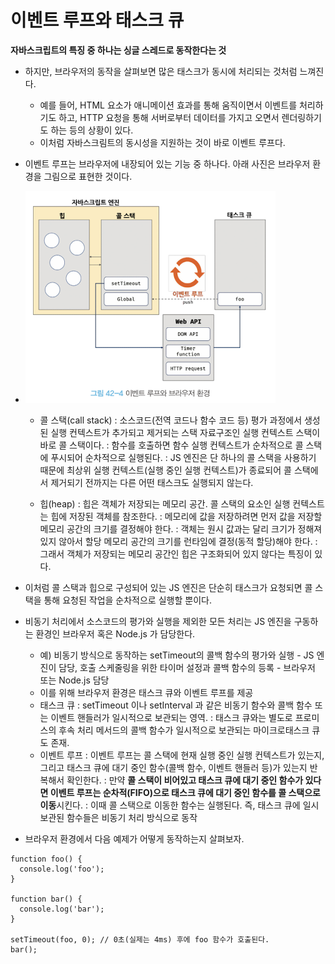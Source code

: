 # 이벤트 루프와 태스크 큐

**자바스크립트의 특징 중 하나는 싱글 스레드로 동작한다는 것**

* 하지만, 브라우저의 동작을 살펴보면 많은 태스크가 동시에 처리되는 것처럼 느껴진다.
  * 예를 들어, HTML 요소가 애니메이션 효과를 통해 움직이면서 이벤트를 처리하기도 하고, HTTP 요청을 통해 서버로부터 데이터를 가지고 오면서 렌더링하기도 하는 등의 상황이 있다.
  * 이처럼 자바스크림트의 동시성을 지원하는 것이 바로 이벤트 루프다.

* 이벤트 루프는 브라우저에 내장되어 있는 기능 중 하나다. 아래 사진은 브라우저 환경을 그림으로 표현한 것이다.
* ![](https://github.com/5nam/TIL/blob/master/JavaScript/img/%E1%84%8B%E1%85%B5%E1%84%87%E1%85%A6%E1%86%AB%E1%84%90%E1%85%B3%20%E1%84%85%E1%85%AE%E1%84%91%E1%85%B3%E1%84%8B%E1%85%AA%20%E1%84%87%E1%85%B3%E1%84%85%E1%85%A1%E1%84%8B%E1%85%AE%E1%84%8C%E1%85%A5%20%E1%84%92%E1%85%AA%E1%86%AB%E1%84%80%E1%85%A7%E1%86%BC.png)

  * 콜 스택(call stack)
    : 소스코드(전역 코드나 함수 코드 등) 평가 과정에서 생성된 실행 컨텍스트가 추가되고 제거되는 스택 자료구조인 실행 컨텍스트 스택이 바로 콜 스택이다.
    : 함수를 호출하면 함수 실행 컨텍스트가 순차적으로 콜 스택에 푸시되어 순차적으로 실행된다.
    : JS 엔진은 단 하나의 콜 스택을 사용하기 때문에 최상위 실행 컨텍스트(실행 중인 실행 컨텍스트)가 종료되어 콜 스택에서 제거되기 전까지는 다른 어떤 태스크도 실행되지 않는다.
  
  * 힙(heap)
    : 힙은 객체가 저장되는 메모리 공간. 콜 스택의 요소인 실행 컨텍스트는 힙에 저장된 객체를 참조한다.
    : 메모리에 값을 저장하려면 먼저 값을 저장할 메모리 공간의 크기를 결정해야 한다.
    : 객체는 원시 값과는 달리 크기가 정해져 있지 않아서 할당 메모리 공간의 크기를 런타임에 결정(동적 할당)해야 한다.
    : 그래서 객체가 저장되는 메모리 공간인 힙은 구조화되어 있지 않다는 특징이 있다.

* 이처럼 콜 스택과 힙으로 구성되어 있는 JS 엔진은 단순히 태스크가 요청되면 콜 스택을 통해 요청된 작업을 순차적으로 실행할 뿐이다.
* 비동기 처리에서 소스코드의 평가와 실행을 제외한 모든 처리는 JS 엔진을 구동하는 환경인 브라우저 혹은 Node.js 가 담당한다.
  * 예) 비동기 방식으로 동작하는 setTimeout의 콜백 함수의 평가와 실행 - JS 엔진이 담당, 호출 스케줄링을 위한 타이머 설정과 콜백 함수의 등록 - 브라우저 또는 Node.js 담당
  * 이를 위해 브라우저 환경은 태스크 큐와 이벤트 루프를 제공
  * 태스크 큐
    : setTimeout 이나 setInterval 과 같은 비동기 함수와 콜백 함수 또는 이벤트 핸들러가 일시적으로 보관되는 영역.
    : 태스크 큐와는 별도로 프로미스의 후속 처리 메서드의 콜백 함수가 일시적으로 보관되는 마이크로태스크 큐도 존재.
  * 이벤트 루프
    : 이벤트 루프는 콜 스택에 현재 실행 중인 실행 컨텍스트가 있는지, 그리고 태스크 큐에 대기 중인 함수(콜백 함수, 이벤트 핸들러 등)가 있는지 반복해서 확인한다. 
    : 만약 **콜 스택이 비어있고 태스크 큐에 대기 중인 함수가 있다면 이벤트 루프는 순차적(FIFO)으로 태스크 큐에 대기 중인 함수를 콜 스택으로 이동**시킨다.
    : 이때 콜 스택으로 이동한 함수는 실행된다. 즉, 태스크 큐에 일시 보관된 함수들은 비동기 처리 방식으로 동작
    
* 브라우저 환경에서 다음 예제가 어떻게 동작하는지 살펴보자.
~~~
function foo() {
  console.log('foo');
}

function bar() {
  console.log('bar');
}

setTimeout(foo, 0); // 0초(실제는 4ms) 후에 foo 함수가 호출된다.
bar();
~~~

